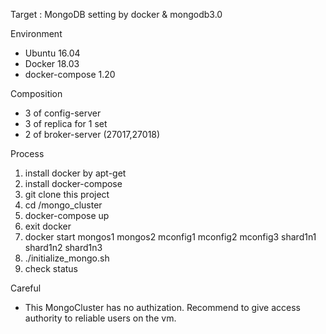 Target : MongoDB setting by docker & mongodb3.0

Environment
- Ubuntu 16.04
- Docker 18.03
- docker-compose 1.20 

Composition
- 3 of config-server
- 3 of replica for 1 set
- 2 of broker-server (27017,27018)

Process
1. install docker by apt-get
2. install docker-compose
3. git clone this project
4. cd /mongo_cluster
5. docker-compose up
6. exit docker
7. docker start mongos1 mongos2 mconfig1 mconfig2 mconfig3 shard1n1 shard1n2 shard1n3
8. ./initialize_mongo.sh
9. check status

Careful
- This MongoCluster has no authization. Recommend to give access authority to reliable users on the vm.